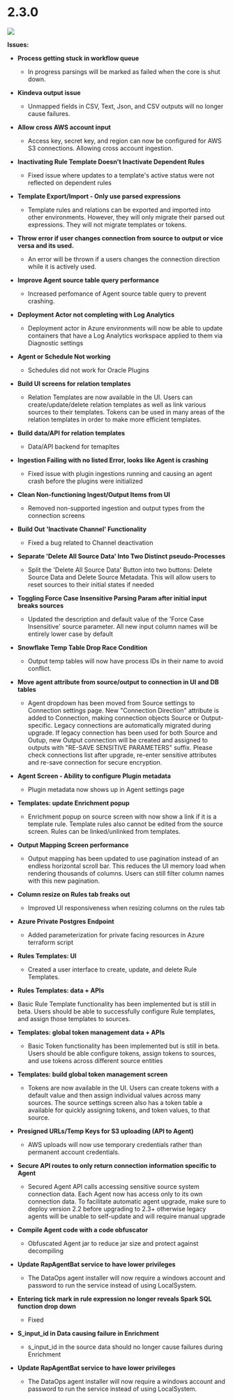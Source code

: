# 2.3.0

![](https://arn-resources.upraise.io/841a435c-88f0-35f3-a8dc-65da0b4cb26d/10000/1031/images/arn_file_2021-01-12-19-36-09-528.png)

**Issues:**

* **Process getting stuck in workflow queue**

  * In progress parsings will be marked as failed when the core is shut down.

* **Kindeva output issue**

  * Unmapped fields in CSV, Text, Json, and CSV outputs will no longer cause failures.

* **Allow cross AWS account input**

  * Access key, secret key, and region can now be configured for AWS S3 connections. Allowing cross account ingestion.

* **Inactivating Rule Template Doesn't Inactivate Dependent Rules**

  * Fixed issue where updates to a template's active status were not reflected on dependent rules

* **Template Export/Import - Only use parsed expressions**

  * Template rules and relations can be exported and imported into other environments. However, they will only migrate their parsed out expressions. They will not migrate templates or tokens.

* **Throw error if user changes connection from source to output or vice versa and its used.**

  * An error will be thrown if a users changes the connection direction while it is actively used.

* **Improve Agent source table query performance**

  * Increased perfomance of Agent source table query to prevent crashing.

* **Deployment Actor not completing with Log Analytics**

  * Deployment actor in Azure environments will now be able to update containers that have a Log Analytics workspace applied to them via Diagnostic settings

* **Agent or Schedule Not working**

  * Schedules did not work for Oracle Plugins

* **Build UI screens for relation templates**

  * Relation Templates are now available in the UI. Users can create/update/delete relation templates as well as link various sources to their templates. Tokens can be used in many areas of the relation templates in order to make more efficient templates.

* **Build data/API for relation templates**

  * Data/API backend for temapltes

* **Ingestion Failing with no listed Error, looks like Agent is crashing**

  * Fixed issue with plugin ingestions running and causing an agent crash before the plugins were initialized

* **Clean Non-functioning Ingest/Output Items from UI**

  * Removed non-supported ingestion and output types from the connection screens

* **Build Out 'Inactivate Channel' Functionality**

  * Fixed a bug related to Channel deactivation

* **Separate 'Delete All Source Data' Into Two Distinct pseudo-Processes**

  * Split the 'Delete All Source Data' Button into two buttons: Delete Source Data and Delete Source Metadata. This will allow users to reset sources to their initial states if needed

* **Toggling Force Case Insensitive Parsing Param after initial input breaks sources**

  * Updated the description and default value of the 'Force Case Insensitive' source parameter. All new input column names will be entirely lower case by default

* **Snowflake Temp Table Drop Race Condition**

  * Output temp tables will now have process IDs in their name to avoid conflict.

* **Move agent attribute from source/output to connection in UI and DB tables**

  * Agent dropdown has been moved from Source settings to Connection settings page. New "Connection Direction" attribute is added to Connection, making connection objects Source or Output-specific. Legacy connections are automatically migrated during upgrade. If legacy connection has been used for both Source and Outup, new Output connection will be created and assigned to outputs with "RE-SAVE SENSITIVE PARAMETERS" suffix. Please check connections list after upgrade, re-enter sensitive attributes and re-save connection for secure encryption.

* **Agent Screen - Ability to configure Plugin metadata**

  * Plugin metadata now shows up in Agent settings page

* **Templates: update Enrichment popup**

  * Enrichment popup on source screen with now show a link if it is a template rule. Template rules also cannot be edited from the source screen. Rules can be linked/unlinked from templates.

* **Output Mapping Screen performance**

  * Output mapping has been updated to use pagination instead of an endless horizontal scroll bar. This reduces the UI memory load when rendering thousands of columns. Users can still filter column names with this new pagination.

* **Column resize on Rules tab freaks out**

  * Improved UI responsiveness when resizing columns on the rules tab

* **Azure Private Postgres Endpoint**

  * Added parameterization for private facing resources in Azure terraform script

* **Rules Templates: UI**

  * Created a user interface to create, update, and delete Rule Templates.

*  **Rules Templates: data + APIs**

  * Basic Rule Template functionality has been implemented but is still in beta. Users should be able to successfully configure Rule templates, and assign those templates to sources.

* **Templates: global token management data + APIs**

  * Basic Token functionality has been implemented but is still in beta. Users should be able configure tokens, assign tokens to sources, and use tokens across different source entities

* **Templates: build global token management screen**

  * Tokens are now available in the UI. Users can create tokens with a default value and then assign individual values across many sources. The source settings screen also has a token table a available for quickly assigning tokens, and token values, to that source.

* **Presigned URLs/Temp Keys for S3 uploading \(API to Agent\)**

  * AWS uploads will now use temporary credentials rather than permanent account credentials.

* **Secure API routes to only return connection information specific to Agent**

  * Secured Agent API calls accessing sensitive source system connection data. Each Agent now has access only to its own connection data. To facilitate automatic agent upgrade, make sure to deploy version 2.2 before upgrading to 2.3+ otherwise legacy agents will be unable to self-update and will require manual upgrade

* **Compile Agent code with a code obfuscator**

  * Obfuscated Agent jar to reduce jar size and protect against decompiling

* **Update RapAgentBat service to have lower privileges**

  * The DataOps agent installer will now require a windows account and password to run the service instead of using LocalSystem.

* **Entering tick mark in rule expression no longer reveals Spark SQL function drop down**

  * Fixed

* **S\_input\_id in Data causing failure in Enrichment**

  * s\_input\_id in the source data should no longer cause failures during Enrichment

* **Update RapAgentBat service to have lower privileges**
  * The DataOps agent installer will now require a windows account and password to run the service instead of using LocalSystem.

